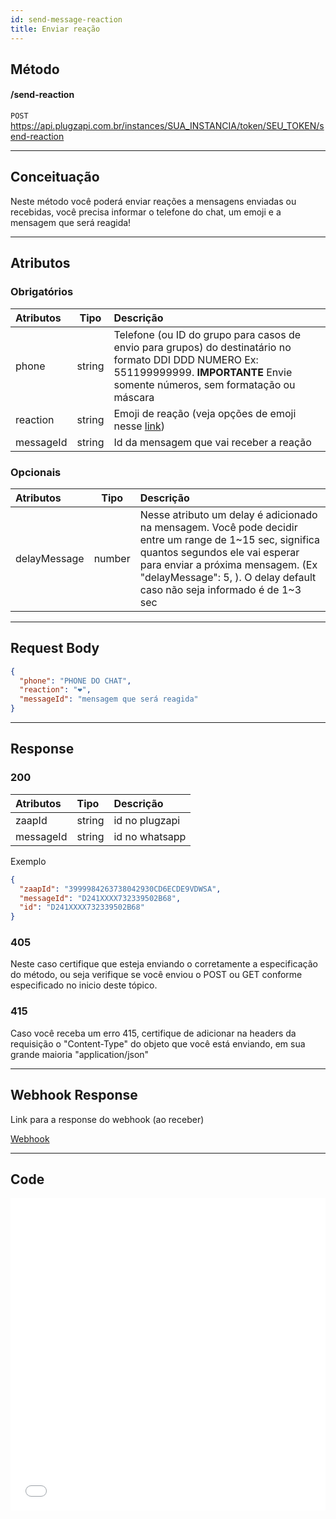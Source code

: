 ```yaml
---
id: send-message-reaction
title: Enviar reação
---
```


## Método

#### /send-reaction

`POST` https://api.plugzapi.com.br/instances/SUA_INSTANCIA/token/SEU_TOKEN/send-reaction

---

## Conceituação

Neste método você poderá enviar reações a mensagens enviadas ou recebidas, você precisa informar o telefone do chat, um emoji e a mensagem que será reagida!


---

## Atributos

[link]: https://fsymbols.com/pt/emoji/

### Obrigatórios

| Atributos | Tipo | Descrição |
| :-- | :-: | :-- |
| phone | string | Telefone (ou ID do grupo para casos de envio para grupos) do destinatário no formato DDI DDD NUMERO Ex: 551199999999. **IMPORTANTE** Envie somente números, sem formatação ou máscara |
| reaction | string | Emoji de reação (veja opções de emoji nesse [link]) |
| messageId | string | Id da mensagem que vai receber a reação |

### Opcionais

| Atributos | Tipo | Descrição |
| :-- | :-: | :-- |
| delayMessage | number | Nesse atributo um delay é adicionado na mensagem. Você pode decidir entre um range de 1~15 sec, significa quantos segundos ele vai esperar para enviar a próxima mensagem. (Ex "delayMessage": 5, ). O delay default caso não seja informado é de 1~3 sec |

---

## Request Body

```json
{
  "phone": "PHONE DO CHAT",
  "reaction": "❤️",
  "messageId": "mensagem que será reagida"
}
```

---

## Response

### 200

| Atributos | Tipo   | Descrição      |
| :-------- | :----- | :------------- |
| zaapId    | string | id no plugzapi   |
| messageId | string | id no whatsapp |

Exemplo

```json
{
  "zaapId": "3999984263738042930CD6ECDE9VDWSA",
  "messageId": "D241XXXX732339502B68",
  "id": "D241XXXX732339502B68"
}
```

### 405

Neste caso certifique que esteja enviando o corretamente a especificação do método, ou seja verifique se você enviou o POST ou GET conforme especificado no inicio deste tópico.

### 415

Caso você receba um erro 415, certifique de adicionar na headers da requisição o "Content-Type" do objeto que você está enviando, em sua grande maioria "application/json"

---

## Webhook Response

Link para a response do webhook (ao receber)

[Webhook](../webhooks/on-message-received#exemplo-de-retorno-de-reação)

---

## Code

<iframe src="//api.apiembed.com/?source=https://raw.githubusercontent.com/Plug-Zapi/plug-zapi-docs/master/json-examples/send-reaction.json&targets=all" frameborder="0" scrolling="no" width="100%" height="500px" seamless></iframe>
